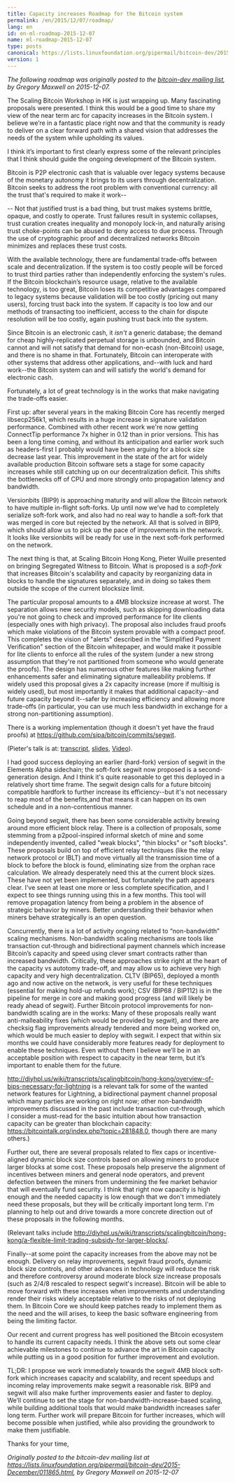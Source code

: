 ```yaml
---
title: Capacity increases Roadmap for the Bitcoin system
permalink: /en/2015/12/07/roadmap/
lang: en
id: en-ml-roadmap-2015-12-07
name: ml-roadmap-2015-12-07
type: posts
canonical: https://lists.linuxfoundation.org/pipermail/bitcoin-dev/2015-December/011865.html
version: 1
---
```

_The following roadmap was originally posted to the [bitcoin-dev mailing list](https://lists.linuxfoundation.org/pipermail/bitcoin-dev/2015-December/011865.html), by Gregory Maxwell on 2015-12-07._

The Scaling Bitcoin Workshop in HK is just wrapping up. Many fascinating proposals were presented.
I think this would be a good time to share my view of the near term arc for capacity increases in the Bitcoin system.
I believe we’re in a fantastic place right now and that the community is ready to deliver on a clear forward path with a shared vision that addresses the needs of the system while upholding its values.

I think it’s important to first clearly express some of the relevant principles that I think should guide the ongoing development of the Bitcoin system.

Bitcoin is P2P electronic cash that is valuable over legacy systems because of the monetary autonomy it brings to its users through decentralization. Bitcoin seeks to address the root problem with conventional currency: all the trust that's required to make it work--

-- Not that justified trust is a bad thing, but trust makes systems brittle, opaque, and costly to operate.
Trust failures result in systemic collapses, trust curation creates inequality and monopoly lock-in, and naturally arising trust choke-points can be abused to deny access to due process.
Through the use of cryptographic proof and decentralized networks Bitcoin minimizes and replaces these trust costs.

With the available technology, there are fundamental trade-offs between scale and decentralization.
If the system is too costly people will be forced to trust third parties rather than independently enforcing the system's rules.
If the Bitcoin blockchain’s resource usage, relative to the available technology, is too great, Bitcoin loses its competitive advantages compared to legacy systems because validation will be too costly (pricing out many users), forcing trust back into the system.
If capacity is too low and our methods of transacting too inefficient, access to the chain for dispute resolution will be too costly, again pushing trust back into the system.

Since Bitcoin is an electronic cash, it _isn't_ a generic database; the demand for cheap highly-replicated perpetual storage is unbounded, and Bitcoin cannot and will not satisfy that demand for non-ecash (non-Bitcoin) usage, and there is no shame in that.
Fortunately, Bitcoin can interoperate with other systems that address other applications, and--with luck and hard work--the Bitcoin system can and will satisfy the world's demand for electronic cash.

Fortunately, a lot of great technology is in the works that make navigating the trade-offs easier.

First up: after several years in the making Bitcoin Core has recently merged libsecp256k1, which results in a huge increase in signature validation performance.
Combined with other recent work we're now getting ConnectTip performance 7x higher in 0.12 than in prior versions. This
has been a long time coming, and without its anticipation and earlier work such as headers-first I probably would have been arguing for a block size decrease last year.
This improvement in the state of the art for widely available production Bitcoin software sets a stage for some capacity increases while still catching up on our decentralization deficit. This shifts the bottlenecks off of CPU and more strongly onto propagation latency and bandwidth.

Versionbits (BIP9) is approaching maturity and will allow the Bitcoin network to have multiple in-flight soft-forks. Up until now we’ve had to completely serialize soft-fork work, and also had no real way to handle a soft-fork that was merged in core but rejected by the network.
All that is solved in BIP9, which should allow us to pick up the pace of improvements in the network. It looks like versionbits will be ready for use in the next soft-fork performed on the network.

The next thing is that, at Scaling Bitcoin Hong Kong, Pieter Wuille presented on bringing Segregated Witness to Bitcoin.
What is proposed is a _soft-fork_ that increases Bitcoin's scalability and capacity by reorganizing data in blocks to handle the signatures separately, and in doing so takes them outside the scope of the current blocksize limit.

The particular proposal amounts to a 4MB blocksize increase at worst. The separation allows new security models, such as skipping downloading data you're not going to check and improved performance for lite clients (especially ones with high privacy).
The proposal also includes fraud proofs which make violations of the Bitcoin system provable with a compact proof.
This completes the vision of "alerts" described in the "Simplified Payment Verification" section of the Bitcoin whitepaper, and would make it possible for lite clients to enforce all the rules of the system (under a new strong assumption that they're not partitioned from someone who would generate the proofs).
The design has numerous other features like making further enhancements safer and eliminating signature malleability 
problems. If widely used this proposal gives a 2x capacity increase (more if multisig is widely used), but most importantly it makes that additional capacity--and future capacity beyond it--safer by increasing efficiency and allowing more trade-offs (in particular, you can use much less bandwidth in exchange for a strong non-partitioning assumption).

There is a working implementation (though it doesn't yet have the fraud proofs) at <https://github.com/sipa/bitcoin/commits/segwit>.

(Pieter's talk is at: [transcript](http://diyhpl.us/wiki/transcripts/scalingbitcoin/hong-kong/segregated-witness-and-its-impact-on-scalability/), [slides](https://prezi.com/lyghixkrguao/segregated-witness-and-deploying-it-for-bitcoin/), [Video](https://www.youtube.com/watch?v=fst1IK_mrng#t=36m)).

I had good success deploying an earlier (hard-fork) version of segwit in the Elements Alpha sidechain; the soft-fork segwit now proposed is a second-generation design. And I think it's quite reasonable to get this deployed in a relatively short time frame.
The segwit design calls for a future bitcoinj compatible hardfork to further increase its efficiency--but it's not necessary to reap most of the benefits,and that means it can happen on its own schedule and in a non-contentious manner.

Going beyond segwit, there has been some considerable activity brewing around more efficient block relay. There is a collection of proposals, some stemming from a p2pool-inspired informal sketch of mine and some independently invented, called "weak blocks", "thin blocks" or "soft blocks".
These proposals build on top of efficient relay techniques (like the relay network protocol or IBLT) and move virtually all the transmission time of a block to before the block is found, eliminating size from the orphan race calculation. We already desperately need this at the current block sizes. These have not yet been implemented, but fortunately the path appears clear.
I've seen at least one more or less complete specification, and I expect to see things running using this in a few months. This tool will remove propagation latency from being a problem in the absence of strategic behavior by miners.  Better understanding their behavior when miners behave strategically is an open question.

Concurrently, there is a lot of activity ongoing related to “non-bandwidth” scaling mechanisms.
Non-bandwidth scaling mechanisms are tools like transaction cut-through and bidirectional payment channels which increase Bitcoin’s capacity and speed using clever smart contracts rather than increased bandwidth.
Critically, these approaches strike right at the heart of the capacity vs autotomy trade-off, and may allow us to achieve very high capacity and very high decentralization. CLTV (BIP65), deployed a month ago and now active on the network, is very useful for these techniques (essential for making hold-up refunds work); CSV (BIP68 / BIP112) is in the pipeline for merge in core and making good progress (and will likely be ready ahead of segwit).
Further Bitcoin protocol improvements for non-bandwidth scaling are in the works: Many of these proposals really want anti-malleability fixes (which would be provided by segwit), and there are checksig flag improvements already tendered and more being worked on, which would be much easier to deploy with segwit.
I expect that within six months we could have considerably more features ready for deployment to enable these techniques. Even without them I believe we’ll be in an acceptable position with respect to capacity in the near term, but it’s important to enable them for the future.

<http://diyhpl.us/wiki/transcripts/scalingbitcoin/hong-kong/overview-of-bips-necessary-for-lightning> is a relevant talk for some of the wanted network features for Lightning, a bidirectional payment channel proposal which many parties are working on right now; other non-bandwidth improvements discussed in the past include transaction cut-through, which I consider a must-read for the basic intuition about how transaction capacity can be greater than blockchain capacity: <https://bitcointalk.org/index.php?topic=281848.0>, though there are many others.)

Further out, there are several proposals related to flex caps or incentive-aligned dynamic block size controls based on allowing miners to produce larger blocks at some cost.
These proposals help preserve the alignment of incentives between miners and general node operators, and prevent defection between the miners from undermining the fee market behavior that will eventually fund security.
I think that right now capacity is high enough and the needed capacity is low enough that we don't immediately need these proposals, but they will be critically important long term.
I'm planning to help out and drive towards a more concrete direction out of these proposals in the following months.

(Relevant talks include <http://diyhpl.us/wiki/transcripts/scalingbitcoin/hong-kong/a-flexible-limit-trading-subsidy-for-larger-blocks/>.

Finally--at some point the capacity increases from the above may not be enough.
Delivery on relay improvements, segwit fraud proofs, dynamic block size controls, and other advances in technology will reduce the risk and therefore controversy around moderate block size increase proposals (such as 2/4/8 rescaled to respect segwit's increase).
Bitcoin will be able to move forward with these increases when improvements and understanding render their risks widely acceptable relative to the risks of not deploying them.
In Bitcoin Core we should keep patches ready to implement them as the need and the will arises, to keep the basic software engineering from being the limiting factor.

Our recent and current progress has well positioned the Bitcoin ecosystem to handle its current capacity needs.
I think the above sets out some clear achievable milestones to continue to advance the art in Bitcoin capacity while putting us in a good position for further improvement and evolution.

TL;DR:  I propose we work immediately towards the segwit 4MB block soft-fork which increases capacity and scalability, and recent speedups and incoming relay improvements make segwit a reasonable risk. BIP9 and segwit will also make further improvements easier and faster to deploy.
We’ll continue to set the stage for non-bandwidth-increase-based scaling, while building additional tools that would make bandwidth increases safer long term.
Further work will prepare Bitcoin for further increases, which will become possible when justified, while also providing the groundwork to make them justifiable.

Thanks for your time,

_Originally posted to the bitcoin-dev mailing list at <https://lists.linuxfoundation.org/pipermail/bitcoin-dev/2015-December/011865.html>, by Gregory Maxwell on 2015-12-07_
